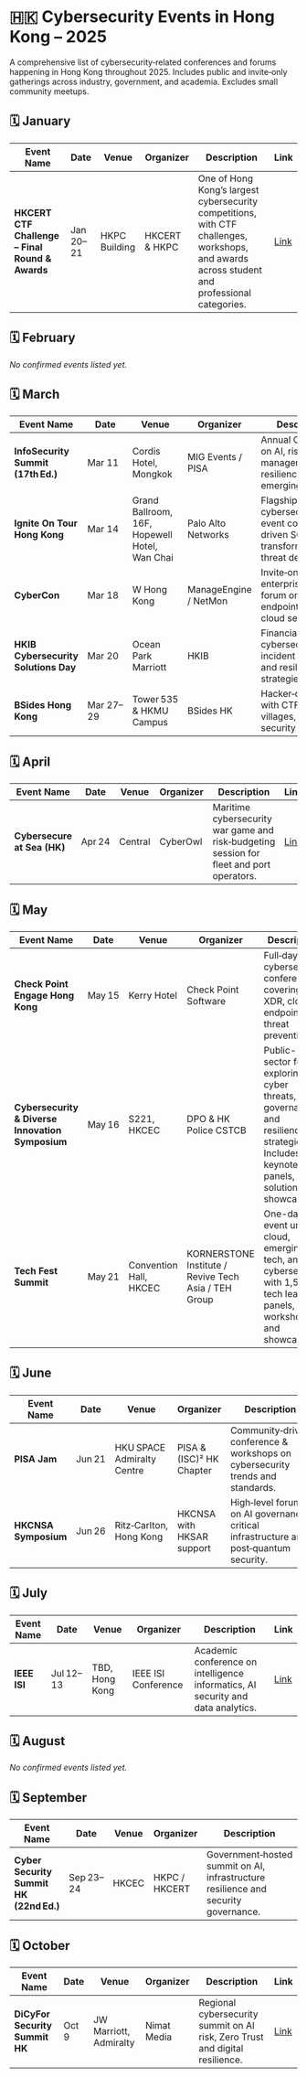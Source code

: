 # 🇭🇰 Cybersecurity Events in Hong Kong – 2025

A comprehensive list of cybersecurity‑related conferences and forums happening in Hong Kong throughout 2025. Includes public and invite‑only gatherings across industry, government, and academia. Excludes small community meetups.

## 🗓 January
| Event Name | Date | Venue | Organizer | Description | Link |
|---|---|---|---|---|---|
| **HKCERT CTF Challenge – Final Round & Awards** | Jan 20–21 | HKPC Building | HKCERT & HKPC | One of Hong Kong’s largest cybersecurity competitions, with CTF challenges, workshops, and awards across student and professional categories. | [Link](https://ctf.hkcert.org) |

## 🗓 February
_No confirmed events listed yet._

## 🗓 March
| Event Name | Date | Venue | Organizer | Description | Link |
|---|---|---|---|---|---|
| **InfoSecurity Summit (17th Ed.)** | Mar 11 | Cordis Hotel, Mongkok | MIG Events / PISA | Annual CISO forum on AI, risk management and resilience in emerging‑tech era. | [Link](https://www.mighkevents.com/infosec25-mig) |
| **Ignite On Tour Hong Kong** | Mar 14 | Grand Ballroom, 16F, Hopewell Hotel, Wan Chai | Palo Alto Networks | Flagship cybersecurity event covering AI-driven SOC transformation and threat defense. | [Link](https://register.paloaltonetworks.com/igniteontour-hongkong-2025) |
| **CyberCon** | Mar 18 | W Hong Kong | ManageEngine / NetMon | Invite‑only enterprise security forum on SIEM, endpoint, XDR and cloud security. | [Link](https://events.manageengine.com/cybercon-hong-kong) |
| **HKIB Cybersecurity Solutions Day** | Mar 20 | Ocean Park Marriott | HKIB | Financial services cybersecurity, incident response and resilience strategies. | [Link](https://www.sangfor.com/events-and-webinars/hkib-cybersecurity-solutions-day-2025/) |
| **BSides Hong Kong** | Mar 27–29 | Tower 535 & HKMU Campus | BSides HK | Hacker‑conference with CTF, exploit villages, drone/Ai security talks. | [Link](https://www.bsideshk.org/) |

## 🗓 April
| Event Name | Date | Venue | Organizer | Description | Link |
|---|---|---|---|---|---|
| **Cybersecure at Sea (HK)** | Apr 24 | Central | CyberOwl | Maritime cybersecurity war game and risk‑budgeting session for fleet and port operators. | [Link](https://cyberowl.io/resources/cyberowl-annual-maritime-cybersecurity-conference-2025/) |

## 🗓 May
| Event Name | Date | Venue | Organizer | Description | Link |
|---|---|---|---|---|---|
| **Check Point Engage Hong Kong** | May 15 | Kerry Hotel | Check Point Software | Full‑day cybersecurity conference covering AI, XDR, cloud, endpoint, and threat prevention. | [Link](https://pages.checkpoint.com/2025-may-check-point-engage-hk.html) |
| **Cybersecurity & Diverse Innovation Symposium** | May 16 | S221, HKCEC | DPO & HK Police CSTCB | Public-sector forum exploring cyber threats, AI governance, and resilience strategies. Includes keynotes, panels, and solution showcases. | [Link](https://www.csdis.hk/) |
| **Tech Fest Summit** | May 21 | Convention Hall, HKCEC | KORNERSTONE Institute / Revive Tech Asia / TEH Group | One-day event uniting cloud, emerging tech, and cybersecurity with 1,500+ tech leaders, panels, workshops, and showcases. | [Link](https://techfest.hk) |

## 🗓 June
| Event Name | Date | Venue | Organizer | Description | Link |
|---|---|---|---|---|---|
| **PISA Jam** | Jun 21 | HKU SPACE Admiralty Centre | PISA & (ISC)² HK Chapter | Community‑driven conference & workshops on cybersecurity trends and standards. | [Link](https://pisa.org.hk/2025/06/01/pisa-jam-2025-21-jun-2025/) |
| **HKCNSA Symposium** | Jun 26 | Ritz‑Carlton, Hong Kong | HKCNSA with HKSAR support | High‑level forum on AI governance, critical infrastructure and post‑quantum security. | [Link](https://www.moxie-mail.com/project/NK4416/info.php?code=NK4416-27) |

## 🗓 July
| Event Name | Date | Venue | Organizer | Description | Link |
|---|---|---|---|---|---|
| **IEEE ISI** | Jul 12–13 | TBD, Hong Kong | IEEE ISI Conference | Academic conference on intelligence informatics, AI security and data analytics. | [Link](https://ieee-isi.org/2025/) |

## 🗓 August
_No confirmed events listed yet._

## 🗓 September
| Event Name | Date | Venue | Organizer | Description | Link |
|---|---|---|---|---|---|
| **Cyber Security Summit HK (22nd Ed.)** | Sep 23–24 | HKCEC | HKPC / HKCERT | Government‑hosted summit on AI, infrastructure resilience and security governance. | [Link](https://www.cssummit.hk) |

## 🗓 October
| Event Name | Date | Venue | Organizer | Description | Link |
|---|---|---|---|---|---|
| **DiCyFor Security Summit HK** | Oct 9 | JW Marriott, Admiralty | Nimat Media | Regional cybersecurity summit on AI risk, Zero Trust and digital resilience. | [Link](https://www.dicyfor.com/hongkong2025) |

